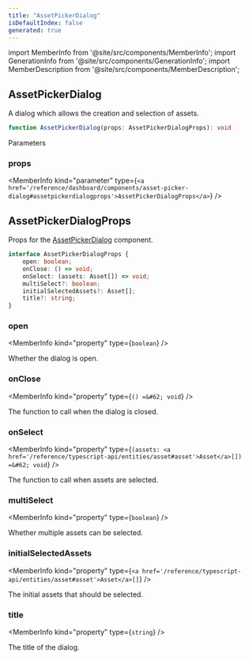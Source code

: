 ```yaml
---
title: "AssetPickerDialog"
isDefaultIndex: false
generated: true
---
```

<!-- This file was generated from the Vendure source. Do not modify. Instead, re-run the "docs:build" script -->
import MemberInfo from '@site/src/components/MemberInfo';
import GenerationInfo from '@site/src/components/GenerationInfo';
import MemberDescription from '@site/src/components/MemberDescription';


## AssetPickerDialog

<GenerationInfo sourceFile="packages/dashboard/src/lib/components/shared/asset/asset-picker-dialog.tsx" sourceLine="60" packageName="@vendure/dashboard" />

A dialog which allows the creation and selection of assets.

```ts title="Signature"
function AssetPickerDialog(props: AssetPickerDialogProps): void
```
Parameters

### props

<MemberInfo kind="parameter" type={`<a href='/reference/dashboard/components/asset-picker-dialog#assetpickerdialogprops'>AssetPickerDialogProps</a>`} />



## AssetPickerDialogProps

<GenerationInfo sourceFile="packages/dashboard/src/lib/components/shared/asset/asset-picker-dialog.tsx" sourceLine="19" packageName="@vendure/dashboard" />

Props for the <a href='/reference/dashboard/components/asset-picker-dialog#assetpickerdialog'>AssetPickerDialog</a> component.

```ts title="Signature"
interface AssetPickerDialogProps {
    open: boolean;
    onClose: () => void;
    onSelect: (assets: Asset[]) => void;
    multiSelect?: boolean;
    initialSelectedAssets?: Asset[];
    title?: string;
}
```

<div className="members-wrapper">

### open

<MemberInfo kind="property" type={`boolean`}   />

Whether the dialog is open.
### onClose

<MemberInfo kind="property" type={`() =&#62; void`}   />

The function to call when the dialog is closed.
### onSelect

<MemberInfo kind="property" type={`(assets: <a href='/reference/typescript-api/entities/asset#asset'>Asset</a>[]) =&#62; void`}   />

The function to call when assets are selected.
### multiSelect

<MemberInfo kind="property" type={`boolean`}   />

Whether multiple assets can be selected.
### initialSelectedAssets

<MemberInfo kind="property" type={`<a href='/reference/typescript-api/entities/asset#asset'>Asset</a>[]`}   />

The initial assets that should be selected.
### title

<MemberInfo kind="property" type={`string`}   />

The title of the dialog.


</div>
